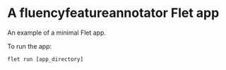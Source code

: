 # A fluencyfeatureannotator Flet app

An example of a minimal Flet app.

To run the app:

```
flet run [app_directory]
```